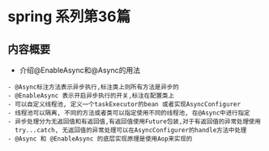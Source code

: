 # spring 系列第36篇
## 内容概要
* 介绍@EnableAsync和@Async的用法
```commandline
- @Async标注方法表示异步执行,标注类上则所有方法是异步的
- @EnableAsync 表示开启异步执行的开关,标注在配置类上
- 可以自定义线程池, 定义一个taskExecutor的bean 或者实现AsyncConfigurer 
- 线程池可以隔离, 不同的方法或者类可以指定使用不同的线程池, 在@Async中进行指定
- 异步处理分为无返回值和有返回值,有返回值使用Future包装,对于有返回值的异常处理使用
  try...catch, 无返回值的异常处理可以在AsyncConfigurer的handle方法中处理
- @Async 和 @EnableAsync 的底层实现原理是使用Aop来实现的
```